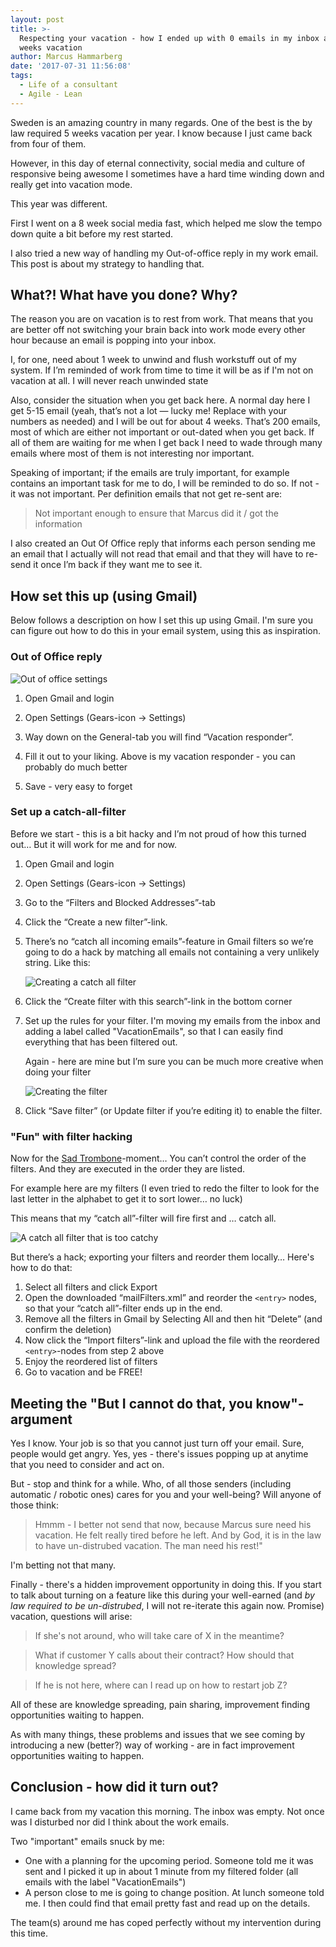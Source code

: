 ```yaml
---
layout: post
title: >-
  Respecting your vacation - how I ended up with 0 emails in my inbox after 4
  weeks vacation
author: Marcus Hammarberg
date: '2017-07-31 11:56:08'
tags:
  - Life of a consultant
  - Agile - Lean
---
```


Sweden is an amazing country in many regards. One of the best is the by law required 5 weeks vacation per year. I know because I just came back from four of them.

However, in this day of eternal connectivity, social media and culture of responsive being awesome I sometimes have a hard time winding down and really get into vacation mode.

This year was different.

First I went on a 8 week social media fast, which helped me slow the tempo down quite a bit before my rest started.

I also tried a new way of handling my Out-of-office reply in my work email. This post is about my strategy to handling that.

<!-- excerpt-end -->

## What?! What have you done? Why?

The reason you are on vacation is to rest from work. That means that you are better off not switching your brain back into work mode every other hour because an email is popping into your inbox.

I, for one, need about 1 week to unwind and flush workstuff out of my system. If I’m reminded of work from time to time it will be as if I'm not on vacation at all. I will never reach unwinded state

Also, consider the situation when you get back here. A normal day here I get 5-15 email (yeah, that’s not a lot — lucky me! Replace with your numbers as needed) and I will be out for about 4 weeks. That’s 200 emails, most of which are either not important or out-dated when you get back. If all of them are waiting for me when I get back I need to wade through many emails where most of them is not interesting nor important.

Speaking of important; if the emails are truly important, for example contains an important task for me to do, I will be reminded to do so. If not - it was not important. Per definition emails that not get re-sent are:

> Not important enough to ensure that Marcus did it / got the information

I also created an Out Of Office reply that informs each person sending me an email that I actually will not read that email and that they will have to re-send it once I’m back if they want me to see it.

## How set this up (using Gmail)

Below follows a description on how I set this up using Gmail. I'm sure you can figure out how to do this in your email system, using this as inspiration.

### Out of Office reply

![Out of office settings](/img/ooo.jpg)

1. Open Gmail and login

2. Open Settings (Gears-icon -> Settings)

3. Way down on the General-tab you will find “Vacation responder”.

4. Fill it out to your liking. Above is my vacation responder - you can probably do much better

5. Save - very easy to forget

### Set up a catch-all-filter

Before we start - this is a bit hacky and I’m not proud of how this turned out… But it will work for me and for now.

1. Open Gmail and login

2. Open Settings (Gears-icon -> Settings)

3. Go to the “Filters and Blocked Addresses”-tab

4. Click the “Create a new filter”-link.

5. There’s no “catch all incoming emails”-feature in Gmail filters so we’re going to do a hack by matching all emails not containing a very unlikely string. Like this:

   ![Creating a catch all filter](/img/catchAllFilter.jpg)

6. Click the “Create filter with this search”-link in the bottom corner

7. Set up the rules for your filter. I'm moving my emails from the inbox and adding a label called "VacationEmails", so that I can easily find everything that has been filtered out.

   Again - here are mine but I’m sure you can be much more creative when doing your filter

   ![Creating the filter](/img/creatingFilter.jpg)

8. Click “Save filter” (or Update filter if you’re editing it) to enable the filter.

### "Fun" with filter hacking

Now for the [Sad Trombone](https://sadtrombone.com/?autoplay=true)-moment… You can’t control the order of the filters. And they are executed in the order they are listed.

For example here are my filters (I even tried to redo the filter to look for the last letter in the alphabet to get it to sort lower… no luck)

This means that my “catch all”-filter will fire first and … catch all.

![A catch all filter that is too catchy](/img/filterOrdering.jpg)

But there’s a hack; exporting your filters and reorder them locally… Here's how to do that:

1. Select all filters and click Export
2. Open the downloaded “mailFilters.xml” and reorder the `<entry>` nodes, so that your “catch all”-filter ends up in the end.
3. Remove all the filters in Gmail by Selecting All and then hit “Delete” (and confirm the deletion)
4. Now click the “Import filters”-link and upload the file with the reordered `<entry>`-nodes from step 2 above
5. Enjoy the reordered list of filters
6. Go to vacation and be FREE!

## Meeting the "But I cannot do that, you know"-argument

Yes I know. Your job is so that you cannot just turn off your email. Sure, people would get angry. Yes, yes - there's issues popping up at anytime that you need to consider and act on.

But - stop and think for a while. Who, of all those senders (including automatic / robotic ones) cares for you and your well-being? Will anyone of those think:

> Hmmm - I better not send that now, because Marcus sure need his vacation. He felt really tired before he left. And by God, it is in the law to have un-distrubed vacation. The man need his rest!"

I'm betting not that many.

Finally - there's a hidden improvement opportunity in doing this. If you start to talk about turning on a feature like this during your well-earned (and *by law required to be un-distrubed*, I will not re-iterate this again now. Promise) vacation, questions will arise:

> If she's not around, who will take care of X in the meantime?

> What if customer Y calls about their contract? How should that knowledge spread?

> If he is not here, where can I read up on how to restart job Z?

All of these are knowledge spreading, pain sharing, improvement finding opportunities waiting to happen.

As with many things, these problems and issues that we see coming by introducing a new (better?) way of working - are in fact improvement opportunities waiting to happen.

## Conclusion - how did it turn out?

I came back from my vacation this morning. The inbox was empty. Not once was I disturbed nor did I think about the work emails.

Two "important" emails snuck by me:

* One with a planning for the upcoming period. Someone told me it was sent and I picked it up in about 1 minute from my filtered folder (all emails with the label "VacationEmails")
* A person close to me is going to change position. At lunch someone told me. I then could find that email pretty fast and read up on the details.

The team(s) around me has coped perfectly without my intervention during this time.
